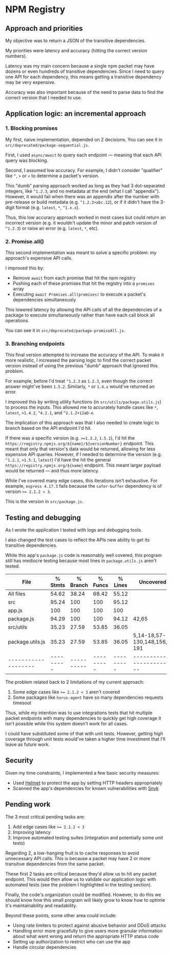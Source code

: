 # NPM Registry 

## Approach and priorities

My objective was to return a JSON of the transitive dependencies.

My priorities were latency and accuracy (hitting the correct version numbers).

Latency was my main concern because a single npm packet may have dozens or even hundreds of transitive dependencies. Since I need to query one API for each dependency, this means getting a transitive dependency may be very expensive.

Accuracy was also important because of the need to parse data to find the correct version that I needed to use.

## Application logic: an incremental approach

### 1. Blocking promises

My first, naive implementation, depended on 2 decisions. You can see it in `src/deprecated/package-sequential.js`.

First, I used `async/await` to query each endpoint — meaning that each API query was blocking.

Second, I assumed low accuracy. For example, I didn't consider "qualifier" like `^`, `>` or `<` to determine a packet's version.

This "dumb" parsing approach worked as long as they had 3 dot-separated integers, like `^1.2.3`, and no metadata at the end (what I call "appendix"). However, it would fail when there was an appendix after the number with pre-release or build metadata (e.g. `^1.2.3+abc.12`), or if it didn't have the 3-digit format (e.g. `latest`, `*`, `^1.x.x`).

Thus, this low accuracy approach worked in most cases but could return an incorrect version (e.g. it wouldn't update the minor and patch version of `^1.2.3`) or raise an error (e.g. `latest`, `*`, etc).

### 2. Promise.all()

This second implementation was meant to solve a specific problem: my approach's expensive API calls.

I improved this by:

- Remove `await` from each promise that hit the npm registry
- Pushing each of these promises that hit the registry into a `promises` array
- Executing `await Promises.all(promises)` to execute a packet's dependencies simultaneously

This lowered latency by allowing the API calls of all the dependencies of a package to execute simultaneously rather than have each call block all operations.

You can see it in `src/deprecated/package-promiseAll.js`.

### 3. Branching endpoints

This final version attempted to increase the accuracy of the API. To make it more realistic, I increased the parsing logic to find the correct packet version instead of using the previous "dumb" approach that ignored this problem.

For example, before I'd treat `^1.2.3` as `1.2.3`, even though the correct answer might've been `1.5.2`. Similarly, `*` or `1.4.x` would've returned an error.

I improved this by writing utility functions (in `src/utils/package.utils.js`) to process the inputs. This allowed me to accurately handle cases like `*`, `latest`, `>1.4.2`, `^4.2.1`, and `^2.1.2+12aD-e`.

The implication of this approach was that I also needed to create logic to branch based on the API endpoint I'd hit.

If there was a specific version (e.g. `>=1.3.2`, `1.5.1`), I'd hit the `https://registry.npmjs.org/${name}/${versionNumber}` endpoint. This meant that only that version's data would be returned, allowing for less expensive API queries. However, if I needed to determine the version (e.g. `^1.2.1`, `>1.5.1`, `latest`) I'd have the hit the general `https://registry.npmjs.org/${name}` endpoint. This meant larger payload would be returned — and thus more latency.

While I've covered many edge cases, this iterations isn't exhaustive. For example, `express 4.17.3` fails because the `safer-buffer` dependency is of version `>= 2.1.2 < 3`.

This is the version in `src/package.js`.

## Testing and debugging

As I wrote the application I tested with logs and debugging tools.

I also changed the test cases to reflect the APIs new ability to get its transitive dependencies.

While this app's `package.js` code is reasonably well covered, this program still has mediocre testing because most lines in `package.utils.js` aren't tested.

File               | % Stmts | % Branch | % Funcs | % Lines | Uncovered Line #s                  
-------------------|---------|----------|---------|---------|------------------------------------
All files          |   54.62 |    38.24 |   68.42 |   55.12 |                                    
 src               |   95.24 |      100 |     100 |   95.12 |                                    
  app.js           |     100 |      100 |     100 |     100 |                                    
  package.js       |   94.29 |      100 |     100 |   94.12 | 42,65                              
 src/utils         |   35.23 |    27.59 |   53.85 |   36.05 |                                    
  package.utils.js |   35.23 |    27.59 |   53.85 |   36.05 | 5,14-18,57-130,148,156,161,181-191 
-------------------|---------|----------|---------|---------|------------------------------------

The problem related back to 2 limitations of my current approach:

1. Some edge cases like `>= 2.1.2 < 3` aren't covered
2. Some packages like `horus-agent` have so many dependencies requests timesout

Thus, while my intention was to use integrations tests that hit multiple packet endpoints with many dependencies to quickly get high coverage it isn't possible while this system doesn't work for all cases.

I could have substituted some of that with unit tests. However, getting high coverage through unit tests would've taken a higher time investment that I'll leave as future work.

## Security

Given my time constraints, I implemented a few basic security measures:

- Used [Helmet](https://helmetjs.github.io/) to protect the app by setting HTTP headers appropriately
- Scanned the app's dependencies for known vulnerabilities with [Snyk](https://snyk.io)

## Pending work

The 3 most critical pending tasks are:

1. Add edge cases like `>= 2.1.2 < 3`
2. Improving latency
3. Improve automated testing suites (integration and potentially some unit tests)

Regarding 2, a low-hanging fruit is to cache responses to avoid unnecessary API calls. This is because a packet may have 2 or more transitive dependencies from the same packet.

These first 2 tasks are critical because they'd allow us to hit any packet endpoint. This would then allow us to validate our application logic with automated tests (see the problem I highlighted in the testing section).

Finally, the code's organization could be modified. However, to do this we should know how this small program will likely grow to know how to optimie it's maintainability and readability.

Beyond these points, some other area could include:

- Using rate limiters to protect against abusive behavior and DDoS attacks
- Handling error more gracefully to give users more granular information about what went wrong and return the appropriate HTTP status code
- Setting up authorization to restrict who can use the app
- Handle circular dependencies
